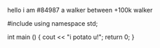 hello
i am #84987
a walker between +100k walker

#include <iostream>
using namespace std;

int main () {
cout << "i potato u!";
return 0;
}